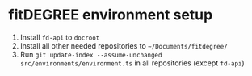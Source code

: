 # fitDEGREE environment setup

1. Install `fd-api` to `docroot`
2. Install all other needed repositories to `~/Documents/fitdegree/`
3. Run `git update-index --assume-unchanged src/environments/environment.ts` in all repositories (except `fd-api`)
